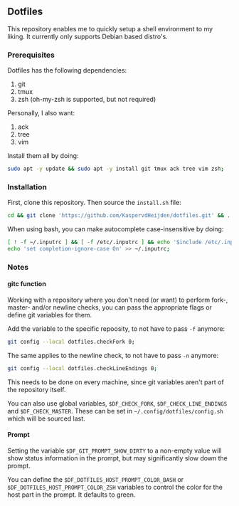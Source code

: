 ## Dotfiles

This repository enables me to quickly setup a shell environment to my liking. It currently only supports Debian based distro's.

### Prerequisites
Dotfiles has the following dependencies:

1. git
2. tmux
3. zsh (oh-my-zsh is supported, but not required)

Personally, I also want:
1. ack
2. tree
3. vim

Install them all by doing:
```sh
sudo apt -y update && sudo apt -y install git tmux ack tree vim zsh;
```

### Installation

First, clone this repository. Then source the `install.sh` file:
```sh
cd && git clone 'https://github.com/KaspervdHeijden/dotfiles.git' && . ./dotfiles/setup/install.sh;
```

When using bash, you can make autocomplete case-insensitive by doing:
```sh
[ ! -f ~/.inputrc ] && [ -f /etc/.inputrc ] && echo '$include /etc/.inputrc' > ~/.inputrc;
echo 'set completion-ignore-case On' >> ~/.inputrc;
```

### Notes

#### gitc function
Working with a repository where you don't need (or want) to perform fork-, master- and/or
newline checks, you can pass the appropriate flags or define git variables for them.

Add the variable to the specific repoosity, to not have to pass `-f` anymore:
```sh
git config --local dotfiles.checkFork 0;
```

The same applies to the newline check, to not have to pass `-n` anymore:
```sh
git config --local dotfiles.checkLineEndings 0;
```

This needs to be done on every machine, since git variables aren't part of the repository itself.

You can also use global variables, `$DF_CHECK_FORK`, `$DF_CHECK_LINE_ENDINGS`
and `$DF_CHECK_MASTER`. These can be set in `~/.config/dotfiles/config.sh`
which will be sourced last.

#### Prompt
Setting the variable `$DF_GIT_PROMPT_SHOW_DIRTY` to a non-empty value will
show status information in the prompt, but may significantly slow down the prompt.

You can define the `$DF_DOTFILES_HOST_PROMPT_COLOR_BASH` or `$DF_DOTFILES_HOST_PROMPT_COLOR_ZSH`
variables to control the color for the host part in the prompt. It defaults to green.
